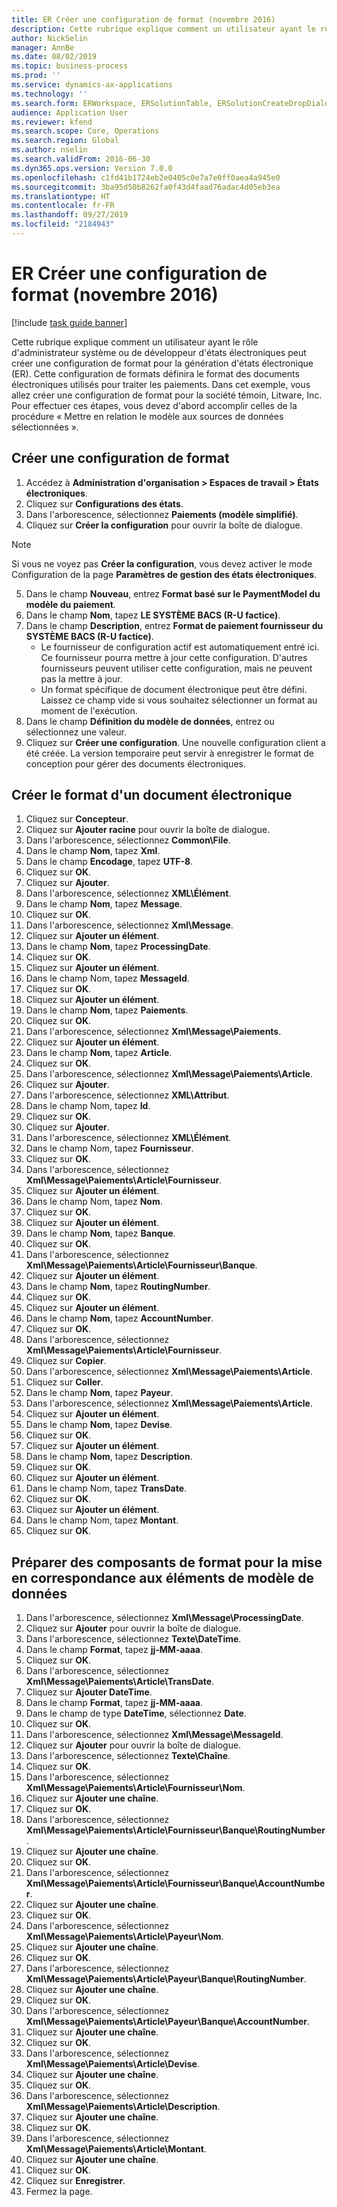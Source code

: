 ```yaml
---
title: ER Créer une configuration de format (novembre 2016)
description: Cette rubrique explique comment un utilisateur ayant le rôle d'administrateur système ou de développeur d'états électroniques peut créer une configuration de format pour la génération d'états électronique (ER).
author: NickSelin
manager: AnnBe
ms.date: 08/02/2019
ms.topic: business-process
ms.prod: ''
ms.service: dynamics-ax-applications
ms.technology: ''
ms.search.form: ERWorkspace, ERSolutionTable, ERSolutionCreateDropDialog, EROperationDesigner, ERComponentTypeDropDialog
audience: Application User
ms.reviewer: kfend
ms.search.scope: Core, Operations
ms.search.region: Global
ms.author: nselin
ms.search.validFrom: 2016-06-30
ms.dyn365.ops.version: Version 7.0.0
ms.openlocfilehash: c1fd41b1724eb2e0405c0e7a7e0ff0aea4a945e0
ms.sourcegitcommit: 3ba95d50b8262fa0f43d4faad76adac4d05eb3ea
ms.translationtype: HT
ms.contentlocale: fr-FR
ms.lasthandoff: 09/27/2019
ms.locfileid: "2184943"
---
```

# <a name="er-create-a-format-configuration-november-2016"></a>ER Créer une configuration de format (novembre 2016)

[!include [task guide banner](../../includes/task-guide-banner.md)]

Cette rubrique explique comment un utilisateur ayant le rôle d'administrateur système ou de développeur d'états électroniques peut créer une configuration de format pour la génération d'états électronique (ER). Cette configuration de formats définira le format des documents électroniques utilisés pour traiter les paiements. Dans cet exemple, vous allez créer une configuration de format pour la société témoin, Litware, Inc. Pour effectuer ces étapes, vous devez d'abord accomplir celles de la procédure « Mettre en relation le modèle aux sources de données sélectionnées ».


## <a name="create-a-new-format-configuration"></a>Créer une configuration de format
1. Accédez à **Administration d'organisation > Espaces de travail > États électroniques**.
2. Cliquez sur **Configurations des états**.
3. Dans l'arborescence, sélectionnez **Paiements (modèle simplifié)**.
4. Cliquez sur **Créer la configuration** pour ouvrir la boîte de dialogue.

 > [!NOTE]
 > Si vous ne voyez pas **Créer la configuration**, vous devez activer le mode Configuration de la page **Paramètres de gestion des états électroniques**. 
 
5. Dans le champ **Nouveau**, entrez **Format basé sur le PaymentModel du modèle du paiement**.
6. Dans le champ **Nom**, tapez **LE SYSTÈME BACS (R-U factice)**.
7. Dans le champ **Description**, entrez **Format de paiement fournisseur du SYSTÈME BACS (R-U factice)**.
    * Le fournisseur de configuration actif est automatiquement entré ici. Ce fournisseur pourra mettre à jour cette configuration. D'autres fournisseurs peuvent utiliser cette configuration, mais ne peuvent pas la mettre à jour.  
    * Un format spécifique de document électronique peut être défini. Laissez ce champ vide si vous souhaitez sélectionner un format au moment de l'exécution.  
8. Dans le champ **Définition du modèle de données**, entrez ou sélectionnez une valeur.
9. Cliquez sur **Créer une configuration**. Une nouvelle configuration client a été créée. La version temporaire peut servir à enregistrer le format de conception pour gérer des documents électroniques.  

## <a name="design-the-format-of-an-electronic-document"></a>Créer le format d'un document électronique
1. Cliquez sur **Concepteur**.
2. Cliquez sur **Ajouter racine** pour ouvrir la boîte de dialogue.
3. Dans l'arborescence, sélectionnez **Common\File**.
4. Dans le champ **Nom**, tapez **Xml**.
5. Dans le champ **Encodage**, tapez **UTF-8**.
6. Cliquez sur **OK**.
7. Cliquez sur **Ajouter**.
8. Dans l'arborescence, sélectionnez **XML\Élément**.
9. Dans le champ **Nom**, tapez **Message**.
10. Cliquez sur **OK**.
11. Dans l'arborescence, sélectionnez **Xml\Message**.
12. Cliquez sur **Ajouter un élément**.
13. Dans le champ **Nom**, tapez **ProcessingDate**.
14. Cliquez sur **OK**.
15. Cliquez sur **Ajouter un élément**.
16. Dans le champ Nom, tapez **MessageId**.
17. Cliquez sur **OK**.
18. Cliquez sur **Ajouter un élément**.
19. Dans le champ **Nom**, tapez **Paiements**.
20. Cliquez sur **OK**.
21. Dans l'arborescence, sélectionnez **Xml\Message\Paiements**.
22. Cliquez sur **Ajouter un élément**.
23. Dans le champ **Nom**, tapez **Article**.
24. Cliquez sur **OK**.
25. Dans l'arborescence, sélectionnez **Xml\Message\Paiements\Article**.
26. Cliquez sur **Ajouter**.
27. Dans l'arborescence, sélectionnez **XML\Attribut**.
28. Dans le champ Nom, tapez **Id**.
29. Cliquez sur **OK**.
30. Cliquez sur **Ajouter**.
31. Dans l'arborescence, sélectionnez **XML\Élément**.
32. Dans le champ Nom, tapez **Fournisseur**.
33. Cliquez sur **OK**.
34. Dans l'arborescence, sélectionnez **Xml\Message\Paiements\Article\Fournisseur**.
35. Cliquez sur **Ajouter un élément**.
36. Dans le champ Nom, tapez **Nom**.
37. Cliquez sur **OK**.
38. Cliquez sur **Ajouter un élément**.
39. Dans le champ **Nom**, tapez **Banque**.
40. Cliquez sur **OK**.
41. Dans l'arborescence, sélectionnez **Xml\Message\Paiements\Article\Fournisseur\Banque**.
42. Cliquez sur **Ajouter un élément**.
43. Dans le champ **Nom**, tapez **RoutingNumber**.
44. Cliquez sur **OK**.
45. Cliquez sur **Ajouter un élément**.
46. Dans le champ **Nom**, tapez **AccountNumber**.
47. Cliquez sur **OK**.
48. Dans l'arborescence, sélectionnez **Xml\Message\Paiements\Article\Fournisseur**.
49. Cliquez sur **Copier**.
50. Dans l'arborescence, sélectionnez **Xml\Message\Paiements\Article**.
51. Cliquez sur **Coller**.
52. Dans le champ **Nom**, tapez **Payeur**.
53. Dans l'arborescence, sélectionnez **Xml\Message\Paiements\Article**.
54. Cliquez sur **Ajouter un élément**.
55. Dans le champ **Nom**, tapez **Devise**.
56. Cliquez sur **OK**.
57. Cliquez sur **Ajouter un élément**.
58. Dans le champ **Nom**, tapez **Description**.
59. Cliquez sur **OK**.
60. Cliquez sur **Ajouter un élément**.
61. Dans le champ Nom, tapez **TransDate**.
62. Cliquez sur **OK**.
63. Cliquez sur **Ajouter un élément**.
64. Dans le champ Nom, tapez **Montant**.
65. Cliquez sur **OK**.

## <a name="prepare-format-components-for-mapping-to-data-model-elements"></a>Préparer des composants de format pour la mise en correspondance aux éléments de modèle de données
1. Dans l'arborescence, sélectionnez **Xml\Message\ProcessingDate**.
2. Cliquez sur **Ajouter** pour ouvrir la boîte de dialogue.
3. Dans l'arborescence, sélectionnez **Texte\DateTime**.
4. Dans le champ **Format**, tapez **jj-MM-aaaa**.
5. Cliquez sur **OK**.
6. Dans l'arborescence, sélectionnez **Xml\Message\Paiements\Article\TransDate**.
7. Cliquez sur **Ajouter DateTime**.
8. Dans le champ **Format**, tapez **jj-MM-aaaa**.
9. Dans le champ de type **DateTime**, sélectionnez **Date**.
10. Cliquez sur **OK**.
11. Dans l'arborescence, sélectionnez **Xml\Message\MessageId**.
12. Cliquez sur **Ajouter** pour ouvrir la boîte de dialogue.
13. Dans l'arborescence, sélectionnez **Texte\Chaîne**.
14. Cliquez sur **OK**.
15. Dans l'arborescence, sélectionnez **Xml\Message\Paiements\Article\Fournisseur\Nom**.
16. Cliquez sur **Ajouter une chaîne**.
17. Cliquez sur **OK**.
18. Dans l'arborescence, sélectionnez **Xml\Message\Paiements\Article\Fournisseur\Banque\RoutingNumber**.
19. Cliquez sur **Ajouter une chaîne**.
20. Cliquez sur **OK**.
21. Dans l'arborescence, sélectionnez **Xml\Message\Paiements\Article\Fournisseur\Banque\AccountNumber**.
22. Cliquez sur **Ajouter une chaîne**.
23. Cliquez sur **OK**.
24. Dans l'arborescence, sélectionnez **Xml\Message\Paiements\Article\Payeur\Nom**.
25. Cliquez sur **Ajouter une chaîne**.
26. Cliquez sur **OK**.
27. Dans l'arborescence, sélectionnez **Xml\Message\Paiements\Article\Payeur\Banque\RoutingNumber**.
28. Cliquez sur **Ajouter une chaîne**.
29. Cliquez sur **OK**.
30. Dans l'arborescence, sélectionnez **Xml\Message\Paiements\Article\Payeur\Banque\AccountNumber**.
31. Cliquez sur **Ajouter une chaîne**.
32. Cliquez sur **OK**.
33. Dans l'arborescence, sélectionnez **Xml\Message\Paiements\Article\Devise**.
34. Cliquez sur **Ajouter une chaîne**.
35. Cliquez sur **OK**.
36. Dans l'arborescence, sélectionnez **Xml\Message\Paiements\Article\Description**.
37. Cliquez sur **Ajouter une chaîne**.
38. Cliquez sur **OK**.
39. Dans l'arborescence, sélectionnez **Xml\Message\Paiements\Article\Montant**.
40. Cliquez sur **Ajouter une chaîne**.
41. Cliquez sur **OK**.
42. Cliquez sur **Enregistrer**.
43. Fermez la page.

